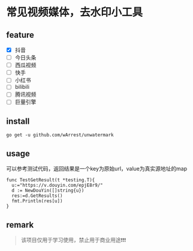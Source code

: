 # 常见视频媒体，去水印小工具

## feature
- [x] 抖音
- [ ] 今日头条
- [ ] 西瓜视频
- [ ] 快手
- [ ] 小红书
- [ ] bilibili
- [ ] 腾讯视频
- [ ] 巨量引擎

## install
~~~
go get -u github.com/wArrest/unwatermark
~~~
## usage
可以参考测试代码，返回结果是一个key为原始url，value为真实源地址的map
~~~golang
func TestGetResult(t *testing.T){
  u:="https://v.douyin.com/epjE8r9/"
  d := NewDouYin([]string{u})
  res:=d.GetResults()
  fmt.Println(res[u])
}
~~~
## remark
> 该项目仅用于学习使用，禁止用于商业用途❗️❗️❗️
